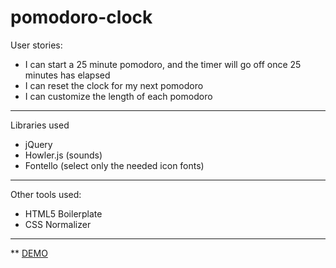 # pomodoro-clock

User stories:

- I can start a 25 minute pomodoro, and the timer will go off once 25 minutes has elapsed
- I can reset the clock for my next pomodoro
- I can customize the length of each pomodoro


---


Libraries used
* jQuery
* Howler.js (sounds)
* Fontello (select only the needed icon fonts)


---


Other tools used:
* HTML5 Boilerplate
* CSS Normalizer

---


** [DEMO](https://slitthe.github.io/pomodoro-clock/)
